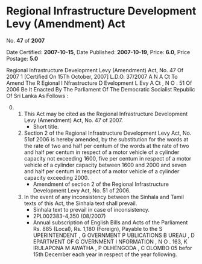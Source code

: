 # Regional Infrastructure Development Levy (Amendment) Act

No. **47** of **2007**

Date Certified: **2007-10-15**, Date Published: **2007-10-19**, Price: **6.0**, Price Postage: **5.0**

Regional Infrastructure Development Levy (Amendment) Act, No. 47 Of 2007 1
[Certified On 15Th October, 2007]
L.D.O. 37/2007
A N  A Ct   To   Amend   The   R Egional   I Nfrastructure   D Evelopment L Evy   A Ct , N O . 51  Of  2006
Be It Enacted By The Parliament Of The Democratic Socialist Republic Of Sri Lanka As Follows :

0. 
    1. This Act may be cited as the Regional Infrastructure Development Levy (Amendment) Act,  No. 47  of 2007.
        - Short title.
    2. Section 2 of the Regional Infrastructure Development Levy Act, No. 51of 2006 is hereby amended, by the substitution    for  the  words  at   the  rate  of  two  and  half per centum  of the words at the rate of two and half  per centum  in respect of a motor vehicle of a cylinder capacity not exceeding 1600, five  per centum  in respect of a motor vehicle of a cylinder capacity between 1600 and 2000 and seven and half  per centum  in respect of a motor vehicle of a cylinder capacity exceeding 2000.
        - Amendment of section 2 of the Regional Infrastructure Development Levy Act, No. 51 of 2006.
    3. In the event of  any inconsistency between the Sinhala and Tamil texts of this Act, the Sinhala text shall prevail.
        - Sinhala text to prevail in case of inconsistency.
        - 2PL002383-4,350 (08/2007)
        - Annual subscription of English Bills and Acts of the Parliament Rs. 885 (Local), Rs. 1,180 (Foreign), Payable to the S UPERINTENDENT , G OVERNMENT  P UBLICATIONS   B UREAU , D EPARTMENT   OF G OVERNMENT   I NFORMATION , N O . 163, K IRULAPONA  M AWATHA , P OLHENGODA , C OLOMBO   05  befor 15th                            December each year in respect of the year following.